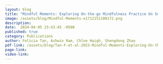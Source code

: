 ```yaml
---
layout: blog
title: "Mindful Moments: Exploring On-the-go Mindfulness Practice On Smart-glasses"
image: /assets/blog/Mindful-Moments-e1712151108172.png
description: 
date:  2024-04-05 23:43:45 -0500
published: true
category: Publications
author: Felicia Tan, Ashwin Ram, Chloe Haigh, Shengdong Zhao
pdf-link: /assets/blog/Tan-F-et-al-2023-Mindful-Moments-Exploring-On-the-go-Mindfulness-Practice-On-Smart-glasses.pdf
page-link:
video-link:
---
```



